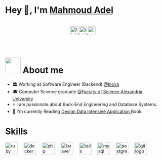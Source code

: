 <div align="center">

</div>

# Hey 👋, I'm [Mahmoud Adel](https://www.linkedin.com/in/mahmoud-adel-74a7031a4/)

<br/>

<div align="center">
 <a href="https://www.linkedin.com/in/mahmoud-adel-74a7031a4/">
  <img src="https://img.shields.io/static/v1?message=LinkedIn&logo=linkedin&label=&color=0077B5&logoColor=white&labelColor=&style=for-the-badge" height="25" alt="linkedin logo"  />
 </a>
 <a href="https://twitter.com/MhmoudAdel71">
  <img src="https://img.shields.io/static/v1?message=Twitter&logo=twitter&label=&color=1DA1F2&logoColor=white&labelColor=&style=for-the-badge" height="25" alt="twitter logo"  />
 </a>
 <a href="mailto:mhmoud.adel18@yahoo.com">
  <img src="https://img.shields.io/static/v1?message=Yahoo&logo=yahoo&label=&color=720e9e&logoColor=white&labelColor=&style=for-the-badge" height="25" alt="yahoo logo"  />
  </a>
</div>


<br />
<br />

# <img src="https://media.giphy.com/media/VgCDAzcKvsR6OM0uWg/giphy.gif" width="50" draggable="false" > About me

- 🏛️ Working as Software Engineer (Backend) <a href="https://www.linkedin.com/company/inovaeg/mycompany/">@Inova </a>
- 🎓 Computer Science graduate <a href="https://sci.alexu.edu.eg/index.php/en/">@Faculty of Science Alexandria University</a>
- ⚡ I am passionate about Back-End Engineering and Database Systems.
- 📖 I'm currently Reading <a href="https://www.amazon.com/Designing-Data-Intensive-Applications-Reliable-Maintainable/dp/1449373321"> Design Data Intensive Application </a> Book.



# Skills
<div align="left">
  <img src="https://cdn.jsdelivr.net/gh/devicons/devicon/icons/ruby/ruby-plain-wordmark.svg" height="40" alt="ruby logo"  />
  <img width="12" />
  <img src="https://cdn.jsdelivr.net/gh/devicons/devicon/icons/docker/docker-plain-wordmark.svg" height="40" alt="docker logo"  />
  <img width="12" />
  <img src="https://cdn.jsdelivr.net/gh/devicons/devicon/icons/php/php-original.svg" height="40" alt="php logo"  />
  <img width="12" />
  <img src="https://cdn.jsdelivr.net/gh/devicons/devicon/icons/laravel/laravel-plain.svg" height="40" alt="laravel logo"  />
  <img width="12" />
  <img src="https://cdn.jsdelivr.net/gh/devicons/devicon/icons/rails/rails-original-wordmark.svg" height="40" alt="rails logo"  />
  <img width="12" />
  <img src="https://cdn.simpleicons.org/mysql/4479A1" height="40" alt="mysql logo"  />
  <img width="12" />
  <img src="https://cdn.simpleicons.org/postgresql/4169E1" height="40" alt="postgresql logo"  />
  <img width="12" />
  <img src="https://cdn.simpleicons.org/git/F05032" height="40" alt="git logo"  />
</div>
